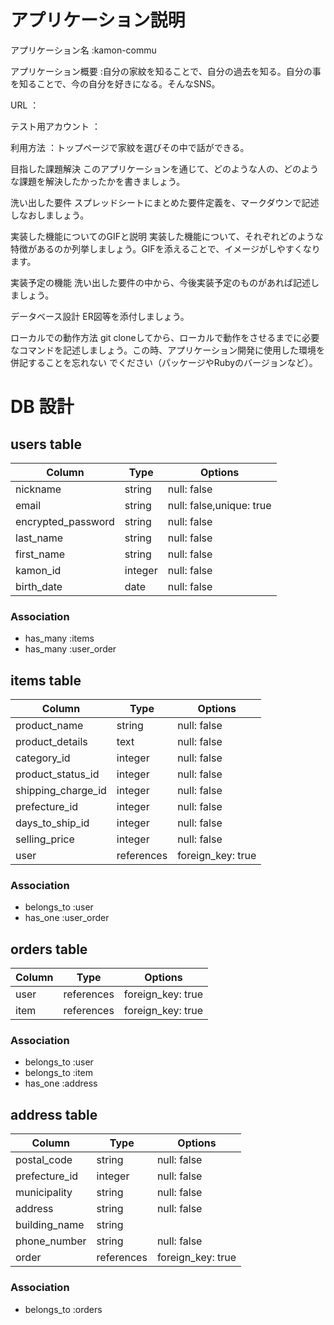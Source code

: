 # アプリケーション説明
アプリケーション名	:kamon-commu

アプリケーション概要	:自分の家紋を知ることで、自分の過去を知る。自分の事を知ることで、今の自分を好きになる。そんなSNS。

URL	：

テスト用アカウント	：

利用方法	：トップページで家紋を選びその中で話ができる。

目指した課題解決	このアプリケーションを通じて、どのような人の、どのような課題を解決したかったかを書きましょう。

洗い出した要件	スプレッドシートにまとめた要件定義を、マークダウンで記述しなおしましょう。

実装した機能についてのGIFと説明	実装した機能について、それぞれどのような特徴があるのか列挙しましょう。GIFを添えることで、イメージがしやすくなります。

実装予定の機能	洗い出した要件の中から、今後実装予定のものがあれば記述しましょう。

データベース設計	ER図等を添付しましょう。

ローカルでの動作方法	git cloneしてから、ローカルで動作をさせるまでに必要なコマンドを記述しましょう。この時、アプリケーション開発に使用した環境を併記することを忘れない
でください（パッケージやRubyのバージョンなど）。


# DB 設計

## users table

| Column              | Type                | Options                  |
|---------------------|---------------------|--------------------------|
| nickname            | string              | null: false              |
| email               | string              | null: false,unique: true |
| encrypted_password  | string              | null: false              |
| last_name           | string              | null: false              |
| first_name          | string              | null: false              |
| kamon_id            | integer             | null: false              |
| birth_date          | date                | null: false              |

### Association

* has_many :items
* has_many :user_order


## items table

| Column              | Type                | Options                |
|---------------------|---------------------|------------------------|
| product_name        | string              | null: false            |
| product_details     | text                | null: false            |
| category_id         | integer             | null: false            |
| product_status_id   | integer             | null: false            |
| shipping_charge_id  | integer             | null: false            |
| prefecture_id       | integer             | null: false            |
| days_to_ship_id     | integer             | null: false            |
| selling_price       | integer             | null: false            |
| user                | references          | foreign_key: true      |


### Association

- belongs_to :user
- has_one :user_order

## orders table

| Column             | Type                | Options                 |
|--------------------|---------------------|-------------------------|
| user               | references          | foreign_key: true       |
| item               | references          | foreign_key: true       |

### Association

- belongs_to :user
- belongs_to :item
- has_one :address

## address table

| Column             | Type                | Options                 |
|--------------------|---------------------|-------------------------|
| postal_code        | string              | null: false             |
| prefecture_id      | integer             | null: false             |
| municipality       | string              | null: false             |
| address            | string              | null: false             |
| building_name      | string              |                         |
| phone_number       | string              | null: false             |
| order              | references          | foreign_key: true       |

### Association

- belongs_to :orders
